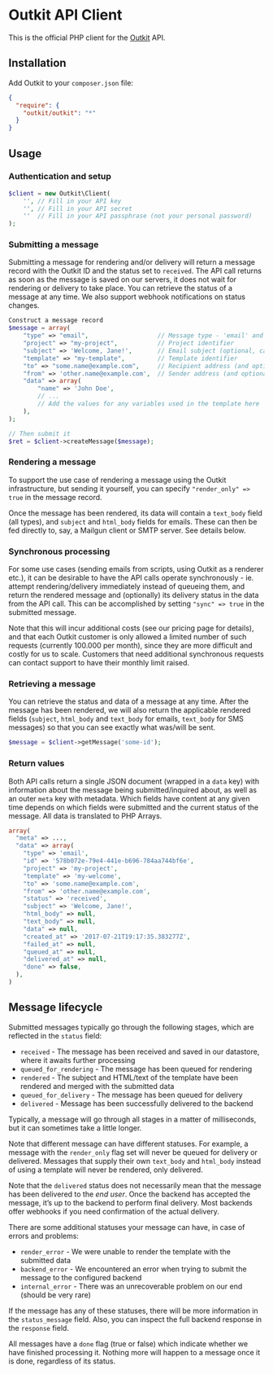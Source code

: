 # Outkit API Client
This is the official PHP client for the [Outkit](https://outkit.io/) API.

## Installation
Add Outkit to your `composer.json` file:
```json
{
  "require": {
    "outkit/outkit": "*"
  }
}
```

## Usage

### Authentication and setup
```php
$client = new Outkit\Client(
    '', // Fill in your API key
    '', // Fill in your API secret
    ''  // Fill in your API passphrase (not your personal password)
);
```

### Submitting a message
Submitting a message for rendering and/or delivery will return a message record with the Outkit ID and the status set to `received`. 
The API call returns as soon as the message is saved on our servers, it does not wait for rendering or delivery to take place. You 
can retrieve the status of a message at any time. We also support webhook notifications on status changes.

```php
Construct a message record
$message = array(
    "type" => "email",                   // Message type - 'email' and 'sms' currently supported
    "project" => "my-project",           // Project identifier
    "subject" => 'Welcome, Jane!',       // Email subject (optional, can also be set in the template or omitted for SMS messages)
    "template" => "my-template",         // Template identifier
    "to" => "some.name@example.com",     // Recipient address (and optional name)
    "from" => 'other.name@example.com',  // Sender address (and optional name)
    "data" => array(
        "name" => 'John Doe',
        // ...
        // Add the values for any variables used in the template here
    ),
);

// Then submit it
$ret = $client->createMessage($message);

```

### Rendering a message
To support the use case of rendering a message using the Outkit infrastructure, but sending it yourself, you can specify
`"render_only" => true` in the message record.

Once the message has been rendered, its data will contain a `text_body` field (all types), and `subject` and `html_body` 
fields for emails. These can then be fed directly to, say, a Mailgun client or SMTP server. See details below.

### Synchronous processing
For some use cases (sending emails from scripts, using Outkit as a renderer etc.), it can be desirable to have the
API calls operate synchronously - ie. attempt rendering/delivery immediately instead of queueing them, and return the 
rendered message and (optionally) its delivery status in the data from the API call. This can be accomplished by setting 
`"sync" => true` in the submitted message. 

Note that this will incur additional costs (see our pricing page for details), and that each Outkit customer is only allowed 
a limited number of such requests (currently 100.000 per month), since they are more difficult and costly for us to scale.
Customers that need additional synchronous requests can contact support to have their monthly limit raised.


### Retrieving a message
You can retrieve the status and data of a message at any time. After the message has been rendered, we will also return the 
applicable rendered fields (`subject`, `html_body` and `text_body` for emails, `text_body` for SMS messages) so that you 
can see exactly what was/will be sent.

```php
$message = $client->getMessage('some-id');
```

### Return values
Both API calls return a single JSON document (wrapped in a `data` key) with information about the message 
being submitted/inquired about, as well as an outer `meta` key with metadata. Which fields have content at 
any given time depends on which fields were submitted and the current status of the message. All data is
translated to PHP Arrays.

```php
array(
  "meta" => ...,
  "data" => array(
    "type" => 'email',
    "id" => '578b072e-79e4-441e-b696-784aa744bf6e',
    "project" => 'my-project',
    "template" => 'my-welcome',
    "to" => 'some.name@example.com',
    "from" => 'other.name@example.com',
    "status" => 'received',
    "subject" => 'Welcome, Jane!',
    "html_body" => null,
    "text_body" => null,
    "data" => null,
    "created_at" => '2017-07-21T19:17:35.383277Z',
    "failed_at" => null,
    "queued_at" => null,
    "delivered_at" => null,
    "done" => false,
  ),
)
```

## Message lifecycle

Submitted messages typically go through the following stages, which are reflected in the `status` field:

* `received` - The message has been received and saved in our datastore, where it awaits further processing
* `queued_for_rendering` - The message has been queued for rendering
* `rendered` - The subject and HTML/text of the template have been rendered and merged with the submitted data
* `queued_for_delivery` - The message has been queued for delivery
* `delivered` - Message has been successfully delivered to the backend

Typically, a message will go through all stages in a matter of milliseconds, but it can sometimes take a little longer. 

Note that different message can have different statuses. For example, a message with the `render_only` flag set will
never be queued for delivery or delivered. Messages that supply their own `text_body` and `html_body` instead of
using a template will never be rendered, only delivered.

Note that the `delivered` status does not necessarily mean that the message has been delivered to the *end user*. Once the
backend has accepted the message, it’s up to the backend to perform final delivery. Most backends offer webhooks if you 
need confirmation of the actual delivery. 

There are some additional statuses your message can have, in case of errors and problems:

* `render_error` - We were unable to render the template with the submitted data
* `backend_error` - We encountered an error when trying to submit the message to the configured backend
* `internal_error` - There was an unrecoverable problem on our end (should be very rare)

If the message has any of these statuses, there will be more information in the `status_message` field. Also, you
can inspect the full backend response in the `response` field.

All messages have a `done` flag (true or false) which indicate whether we have finished processing it. Nothing more
will happen to a message once it is done, regardless of its status.